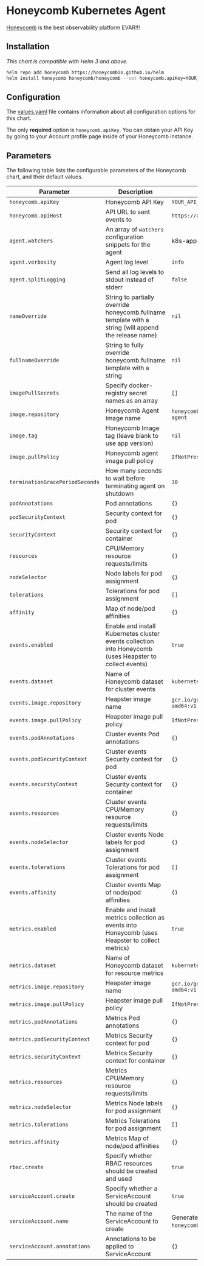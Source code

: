 # Honeycomb Kubernetes Agent

[Honeycomb](https://honeycomb.io) is the best observability platform EVAR!!!

## Installation

_This chart is compatible with Helm 3 and above._
```bash
helm repo add honeycomb https://honeycombio.github.io/helm
helm install honeycomb honeycomb/honeycomb --set honeycomb.apiKey=YOUR_API_KEY
```

## Configuration

The [values.yaml](./values.yaml) file contains information about all configuration
options for this chart.

The only **required** option is `honeycomb.apiKey`. You can obtain your API Key by going to your Account profile 
page inside of your Honeycomb instance.

## Parameters

The following table lists the configurable parameters of the Honeycomb chart, and their default values.

| Parameter | Description | Default |
| --- | --- | --- |
| `honeycomb.apiKey` | Honeycomb API Key | `YOUR_API_KEY` |
| `honeycomb.apiHost` | API URL to sent events to | `https://api.honeycomb.io` |
| `agent.watchers` | An array of `watchers` configuration snippets for the agent | k8s-app |
| `agent.verbosity` | Agent log level | `info` |
| `agent.splitLogging` | Send all log levels to stdout instead of stderr | `false` |
| `nameOverride` | String to partially override honeycomb.fullname template with a string (will append the release name) | `nil` |
| `fullnameOverride` | String to fully override honeycomb.fullname template with a string | `nil` |
| `imagePullSecrets` | Specify docker-registry secret names as an array | `[]` |
| `image.repository` | Honeycomb Agent Image name | `honeycombio/honeycomb-kubernetes-agent` |
| `image.tag` | Honeycomb Image tag (leave blank to use app version) | `nil` |
| `image.pullPolicy` | Honeycomb agent image pull policy | `IfNotPresent` |
| `terminationGracePeriodSeconds` | How many seconds to wait before terminating agent on shutdown | `30` |
| `podAnnotations` | Pod annotations | `{}` |
| `podSecurityContext` | Security context for pod | `{}` | 
| `securityContext` | Security context for container | `{}` | 
| `resources` | CPU/Memory resource requests/limits | `{}` | 
| `nodeSelector` | Node labels for pod assignment | `{}` | 
| `tolerations` | Tolerations for pod assignment | `[]`| 
| `affinity` | Map of node/pod affinities | `{}` |
| `events.enabled` | Enable and install Kubernetes cluster events collection into Honeycomb (uses Heapster to collect events) | `true` |
| `events.dataset` | Name of Honeycomb dataset for cluster events | `kubernetes-cluster-events` | 
| `events.image.repository` | Heapster image name | `gcr.io/google_containers/heapster-amd64:v1.5.1` |
| `events.image.pullPolicy` | Heapster image pull policy | `IfNotPresent` |
| `events.podAnnotations` | Cluster events Pod annotations | `{}` |
| `events.podSecurityContext` | Cluster events Security context for pod | `{}` | 
| `events.securityContext` | Cluster events Security context for container | `{}` | 
| `events.resources` | Cluster events CPU/Memory resource requests/limits | `{}` | 
| `events.nodeSelector` | Cluster events Node labels for pod assignment | `{}` | 
| `events.tolerations` | Cluster events Tolerations for pod assignment | `[]`| 
| `events.affinity` | Cluster events Map of node/pod affinities | `{}` |
| `metrics.enabled` | Enable and install metrics collection as events into Honeycomb (uses Heapster to collect metrics) | `true` |
| `metrics.dataset` | Name of Honeycomb dataset for resource metrics | `kubernetes-resource-metrics` | 
| `metrics.image.repository` | Heapster image name | `gcr.io/google_containers/heapster-amd64:v1.5.1` |
| `metrics.image.pullPolicy` | Heapster image pull policy | `IfNotPresent` |
| `metrics.podAnnotations` | Metrics Pod annotations | `{}` |
| `metrics.podSecurityContext` | Metrics Security context for pod | `{}` | 
| `metrics.securityContext` | Metrics Security context for container | `{}` | 
| `metrics.resources` | Metrics CPU/Memory resource requests/limits | `{}` | 
| `metrics.nodeSelector` | Metrics Node labels for pod assignment | `{}` | 
| `metrics.tolerations` | Metrics Tolerations for pod assignment | `[]`| 
| `metrics.affinity` | Metrics Map of node/pod affinities | `{}` |
| `rbac.create` | Specify whether RBAC resources should be created and used | `true` |
| `serviceAccount.create` | Specify whether a ServiceAccount should be created | `true` |
| `serviceAccount.name` | The name of the ServiceAccount to create | Generated using the `honeycomb.fullname` template |
| `serviceAccount.annotations` | Annotations to be applied to ServiceAccount | `{}` |

